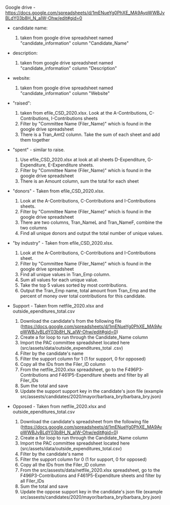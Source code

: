 Google drive - https://docs.google.com/spreadsheets/d/1mENueYg0PhXE_MA9AypWWBJvBLdY03b8H_N_aIW-Ohw/edit#gid=0

* candidate name:
  1. taken from google drive spreadsheet named "candidate_information" column "Candidate_Name"

* description:
  1. taken from google drive spreadsheet named "candidate_information" column "Description"

* website:
  1. taken from google drive spreadsheet named "candidate_information" column "Website"

* "raised":
  1. taken from efile_CSD_2020.xlsx. Look at
the A-Contributions, C-Contributions, I-Contributions sheets
  2. Filter by "Committee Name (Filer_Name)" which is found in the google drive spreadsheet 
  3. There is a Tran_Amt2 column. Take the sum of each sheet and add them together

* "spent" - similar to raise.
  1. Use efile_CSD_2020.xlsx at look at all sheets D-Expenditure, G-Expenditure, E-Expenditure sheets. 
  2. Filter by "Committee Name (Filer_Name)" which is found in the google drive spreadsheet 
  3. There is an Amount column, sum the total for each sheet

* "donors" - Taken from efile_CSD_2020.xlsx.
  1. Look at the A-Contributions, C-Contributions and I-Contributions sheets.
  2. Filter by "Committee Name (Filer_Name)" which is found in the google drive spreadsheet 
  3. There are two columns, Tran_NameL and Tran_NameF, combine the two columns
  4. Find all unique donors and output the total number of unique values.

* "by industry" - Taken from efile_CSD_2020.xlsx.   
  1. Look at the A-Contributions, C-Contributions and I-Contributions sheet.
  2. Filter by "Committee Name (Filer_Name)" which is found in the google drive spreadsheet 
  3. Find all unique values in Tran_Emp column.
  4. Sum all values for each unique value.
  5. Take the top 5 values sorted by most contributions.
  6. Output the Tran_Emp name, total amount from Tran_Emp and the percent of money over total contributions for this candidate.

* Support - Taken from netfile_2020.xlsx and outside_ependitures_total.csv
  1. Download the candidate's from the following file (https://docs.google.com/spreadsheets/d/1mENueYg0PhXE_MA9AypWWBJvBLdY03b8H_N_aIW-Ohw/edit#gid=0)
  2. Create a for loop to run through the Candidate_Name column
  3. Import the PAC committee spreadsheet located here (src/assets/data/outside_expenditures_total .csv)
  4. Filter by the candidate's name
  5. Filter the support column for 1 (1 for support, 0 for opposed)
  6. Copy all the IDs from the Filer_ID column
  7. From the netfile_2020.xlsx spreadsheet, go to the F496P3-Contributions and F461P5-Expenditure sheets and filter by all Filer_IDs
  8. Sum the total and save
  9. Update the support support key in the candidate's json file (example src/assests/candidates/2020/mayor/barbara_bry/barbara_bry.json) 

* Opposed - Taken from netfile_2020.xlsx and outside_ependitures_total.csv
  1. Download the candidate's spreadsheet from the following file (https://docs.google.com/spreadsheets/d/1mENueYg0PhXE_MA9AypWWBJvBLdY03b8H_N_aIW-Ohw/edit#gid=0)
  2. Create a for loop to run through the Candidate_Name column
  3. Import the PAC committee spreadsheet located here (src/assets/data/outside_expenditures_total.csv)
  4. Filter by the candidate's name
  5. Filter the support column for 0 (1 for support, 0 for opposed)
  6. Copy all the IDs from the Filer_ID column
  7. From the src/assests/data/netfile_2020.xlsx spreadsheet, go to the F496P3-Contributions and F461P5-Expenditure sheets and filter by all Filer_IDs
  8. Sum the total and save
  9. Update the oppose support key in the candidate's json file (example src/assests/candidates/2020/mayor/barbara_bry/barbara_bry.json) 
